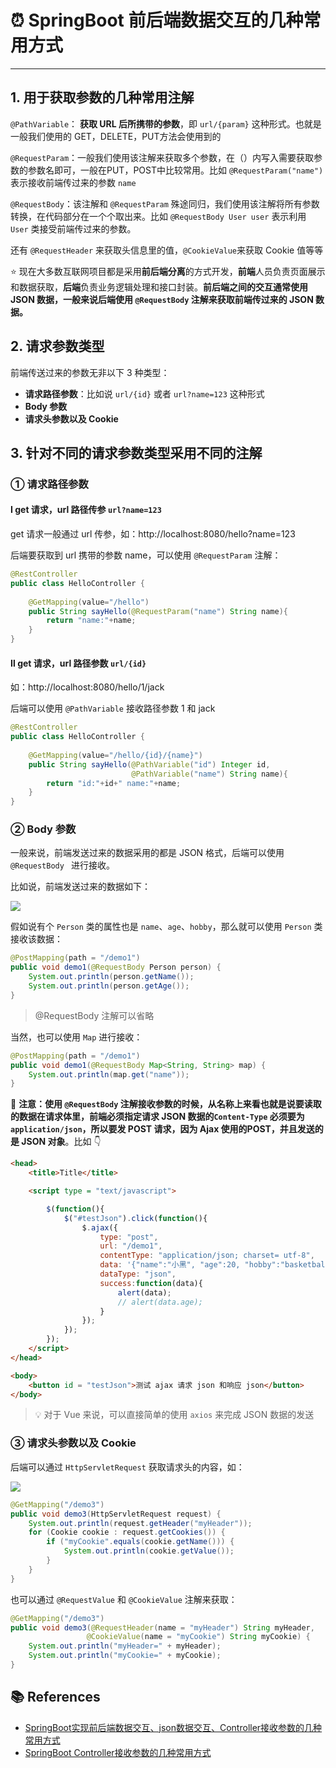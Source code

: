 # ⏰ SpringBoot 前后端数据交互的几种常用方式

---

## 1. 用于获取参数的几种常用注解

`@PathVariable`： **获取 URL 后所携带的参数**，即 `url/{param}` 这种形式。也就是一般我们使用的 GET，DELETE，PUT方法会使用到的

`@RequestParam`：一般我们使用该注解来获取多个参数，在（）内写入需要获取参数的参数名即可，一般在PUT，POST中比较常用。比如 `@RequestParam("name")` 表示接收前端传过来的参数 `name`

`@RequestBody`：该注解和 `@RequestParam` 殊途同归，我们使用该注解将所有参数转换，在代码部分在一个个取出来。比如 `@RequestBody User user` 表示利用 `User` 类接受前端传过来的参数。

还有 `@RequestHeader` 来获取头信息里的值，`@CookieValue`来获取 Cookie 值等等

⭐ 现在大多数互联网项目都是采用**前后端分离**的方式开发，**前端**人员负责页面展示和数据获取，**后端**负责业务逻辑处理和接口封装。**前后端之间的交互通常使用 JSON 数据，一般来说后端使用  `@RequestBody` 注解来获取前端传过来的 JSON 数据。**

## 2. 请求参数类型

前端传送过来的参数无非以下 3 种类型：

- **请求路径参数**：比如说 `url/{id}` 或者 `url?name=123` 这种形式
- **Body 参数**
- **请求头参数以及 Cookie**

## 3. 针对不同的请求参数类型采用不同的注解

### ① 请求路径参数

#### Ⅰ get 请求，url 路径传参 `url?name=123`

get 请求一般通过 url 传参，如：http://localhost:8080/hello?name=123

后端要获取到 url 携带的参数 name，可以使用 `@RequestParam` 注解：

```java
@RestController
public class HelloController {
    
    @GetMapping(value="/hello")
    public String sayHello(@RequestParam("name") String name){
        return "name:"+name;
    }
}
```

#### Ⅱ get 请求，url 路径参数 `url/{id}`

如：http://localhost:8080/hello/1/jack

后端可以使用 `@PathVariable` 接收路径参数 1 和 jack

```java
@RestController
public class HelloController {
    
    @GetMapping(value="/hello/{id}/{name}")
    public String sayHello(@PathVariable("id") Integer id, 
                           @PathVariable("name") String name){
        return "id:"+id+" name:"+name;
    }
}
```

### ② Body 参数

一般来说，前端发送过来的数据采用的都是 JSON 格式，后端可以使用 `@RequestBody ` 进行接收。

比如说，前端发送过来的数据如下：

![](https://cs-wiki.oss-cn-shanghai.aliyuncs.com/img/20200822154522.png)

假如说有个 `Person` 类的属性也是 `name`、`age`、`hobby`，那么就可以使用 `Person` 类接收该数据：

```java
@PostMapping(path = "/demo1")
public void demo1(@RequestBody Person person) {
    System.out.println(person.getName());
    System.out.println(person.getAge());
}
```

> @RequestBody 注解可以省略

当然，也可以使用 `Map` 进行接收：

```java
@PostMapping(path = "/demo1")
public void demo1(@RequestBody Map<String, String> map) {
    System.out.println(map.get("name"));
}
```

🚨 **注意：使用 `@RequestBody` 注解接收参数的时候，从名称上来看也就是说要读取的数据在请求体里，前端必须指定请求 JSON 数据的`Content-Type` 必须要为 `application/json`，所以要发 POST 请求，因为 Ajax 使用的POST，并且发送的是 JSON 对象**。比如 👇 

```html
<head>
    <title>Title</title>

    <script type = "text/javascript">

        $(function(){
            $("#testJson").click(function(){
                $.ajax({
                    type: "post",
                    url: "/demo1",
                    contentType: "application/json; charset= utf-8",
                    data: '{"name":"小黑", "age":20, "hobby":"basketball"}',
                    dataType: "json",
                    success:function(data){
                        alert(data);
                        // alert(data.age);
                    }
                });
            });
        });
    </script>
</head>

<body>
    <button id = "testJson">测试 ajax 请求 json 和响应 json</button>
</body>
```

> 💡 对于 Vue 来说，可以直接简单的使用 `axios` 来完成 JSON 数据的发送

### ③ 请求头参数以及 Cookie

后端可以通过 `HttpServletRequest` 获取请求头的内容，如：

![](https://cs-wiki.oss-cn-shanghai.aliyuncs.com/img/20200822160034.png)

```java
@GetMapping("/demo3")
public void demo3(HttpServletRequest request) {
    System.out.println(request.getHeader("myHeader"));
    for (Cookie cookie : request.getCookies()) {
        if ("myCookie".equals(cookie.getName())) {
            System.out.println(cookie.getValue());
        }
    }
}
```

也可以通过 `@RequestValue` 和 `@CookieValue` 注解来获取：

```java
@GetMapping("/demo3")
public void demo3(@RequestHeader(name = "myHeader") String myHeader,
        		 @CookieValue(name = "myCookie") String myCookie) {
    System.out.println("myHeader=" + myHeader);
    System.out.println("myCookie=" + myCookie);
}
```

## 📚 References

- [SpringBoot实现前后端数据交互、json数据交互、Controller接收参数的几种常用方式](https://blog.csdn.net/qq_20957669/article/details/89227840)
- [SpringBoot Controller接收参数的几种常用方式](https://blog.csdn.net/suki_rong/article/details/80445880?utm_medium=distribute.pc_relevant.none-task-blog-BlogCommendFromMachineLearnPai2-2.nonecase&depth_1-utm_source=distribute.pc_relevant.none-task-blog-BlogCommendFromMachineLearnPai2-2.nonecase)